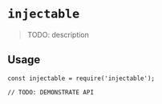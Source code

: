 # `injectable`

> TODO: description

## Usage

```
const injectable = require('injectable');

// TODO: DEMONSTRATE API
```

